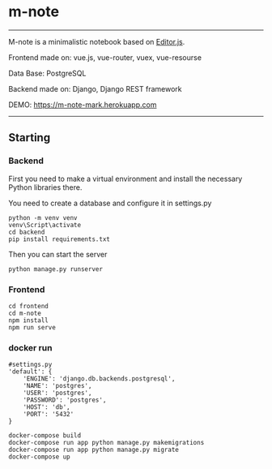# m-note
- - -
M-note is a minimalistic notebook based on <a href="https://github.com/codex-team/editor.js">Editor.js</a>.

Frontend made on: vue.js, vue-router, vuex, vue-resourse

Data Base: PostgreSQL

Backend made on: Django, Django REST framework

DEMO: https://m-note-mark.herokuapp.com
- - -

## Starting
### Backend
First you need to make a virtual environment and install the necessary Python libraries there.

You need to create a database and configure it in settings.py
```
python -m venv venv
venv\Script\activate
cd backend
pip install requirements.txt
```
Then you can start the server
```
python manage.py runserver
```
### Frontend
```
cd frontend
cd m-note
npm install
npm run serve
```
### docker run
```
#settings.py
'default': {
    'ENGINE': 'django.db.backends.postgresql',
    'NAME': 'postgres',
    'USER': 'postgres',
    'PASSWORD': 'postgres',
    'HOST': 'db',
    'PORT': '5432'
}
```
```
docker-compose build
docker-compose run app python manage.py makemigrations
docker-compose run app python manage.py migrate
docker-compose up
```
